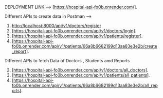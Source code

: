 DEPLOYMENT LINK --> [https://hospital-api-fo0b.onrender.com/].

Different APIs to create data in Postman --> 

1. [ http://localhost:8000/api/v1/doctors/register](https://hospital-api-fo0b.onrender.com/api/v1/doctors/register)
2. [https://hospital-api-fo0b.onrender.com/api/v1/doctors/login].
3. [https://hospital-api-fo0b.onrender.com/api/v1/patients/register].
4. [https://hospital-api-fo0b.onrender.com/api/v1/patients/66a8b6682199d13aa83e3e2b/create_report].


Different APIs to fetch Data of Doctors , Students amd Reports

2. [https://hospital-api-fo0b.onrender.com/api/v1/doctors/all_doctors].
3. [https://hospital-api-fo0b.onrender.com/api/v1/patients/all_patients].
4. [https://hospital-api-fo0b.onrender.com/api/v1/patients/66a8b6682199d13aa83e3e2b/all_reports].
